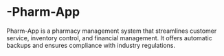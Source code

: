 # -Pharm-App
 Pharm-App is a pharmacy management system that streamlines customer service, inventory control, and financial management. It offers automatic backups and ensures compliance with industry regulations.
